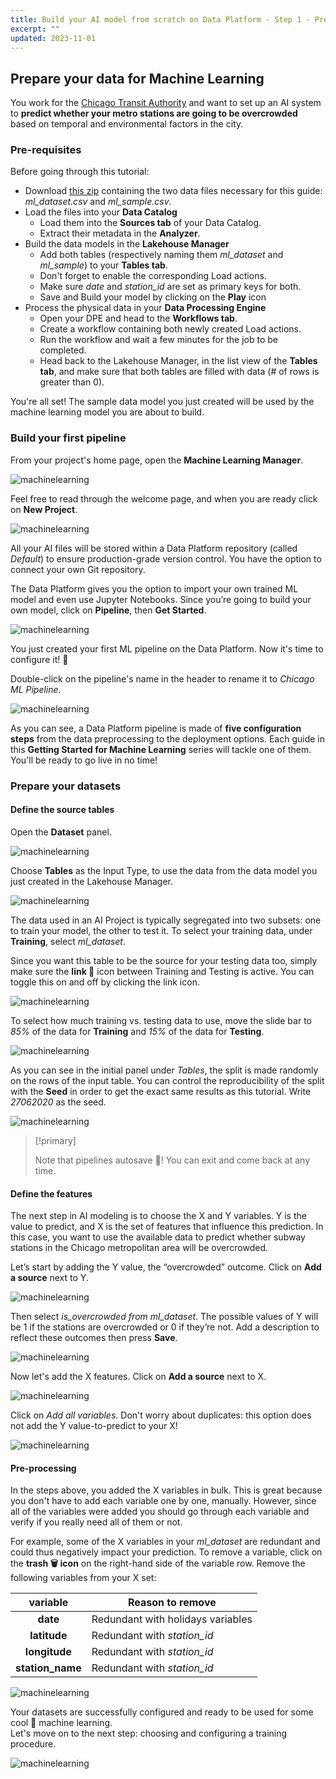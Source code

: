 ```yaml
---
title: Build your AI model from scratch on Data Platform - Step 1 - Prepare your dataset
excerpt: ""
updated: 2023-11-01
---
```


## Prepare your data for Machine Learning

You work for the [Chicago Transit Authority](https://www.transitchicago.com/about/) and want to set up an AI system to **predict whether your metro stations are going to be overcrowded** based on temporal and environmental factors in the city.

### Pre-requisites

Before going through this tutorial:

- Download [this zip](https://raw.githubusercontent.com/ovh/docs/develop/pages/public_cloud/data_platform/tutorials/tuto_02_build_an_ai_model_from_scratch_step1/resources/ml-data-csv.zip) containing the two data files necessary for this guide: *ml_dataset.csv* and *ml_sample.csv*.
- Load the files into your **Data Catalog**
    - Load them into the **Sources tab** of your Data Catalog.
    - Extract their metadata in the **Analyzer**.
- Build the data models in the **Lakehouse Manager**
    - Add both tables (respectively naming them *ml_dataset* and *ml_sample*) to your **Tables tab**.
    - Don't forget to enable the corresponding Load actions.
    - Make sure *date* and *station_id* are set as primary keys for both.
    - Save and Build your model by clicking on the **Play** icon
- Process the physical data in your **Data Processing Engine**
    - Open your DPE and head to the **Workflows tab**.
    - Create a workflow containing both newly created Load actions.
    - Run the workflow and wait a few minutes for the job to be completed.
    - Head back to the Lakehouse Manager, in the list view of the **Tables tab**, and make sure that both tables are filled with data (# of rows is greater than 0).

You're all set! The sample data model you just created will be used by the machine learning model you are about to build.

### Build your first pipeline

From your project's home page, open the **Machine Learning Manager**.

![machinelearning](images/homepage-ml.png)

Feel free to read through the welcome page, and when you are ready click on **New Project**.

![machinelearning](images/welcome-page.png)

All your AI files will be stored within a Data Platform repository (called *Default*) to ensure production-grade version control. You have the option to connect your own Git repository.

The Data Platform gives you the option to import your own trained ML model and even use Jupyter Notebooks. Since you’re going to build your own model, click on **Pipeline**, then **Get Started**.

![machinelearning](images/start-your-project.png)

You just created your first ML pipeline on the Data Platform. Now it's time to configure it! 🔩

Double-click on the pipeline's name in the header to rename it to *Chicago ML Pipeline*.

![machinelearning](images/rename.png)

As you can see, a Data Platform pipeline is made of **five configuration steps** from the data preprocessing to the deployment options. Each guide in this **Getting Started for Machine Learning** series will tackle one of them. You'll be ready to go live in no time!

### Prepare your datasets

#### Define the source tables

Open the **Dataset** panel.

![machinelearning](images/dataset-open.png)

Choose **Tables** as the Input Type, to use the data from the data model you just created in the Lakehouse Manager.

![machinelearning](images/dataset-input-type.png)

The data used in an AI Project is typically segregated into two subsets: one to train your model, the other to test it. To select your training data, under **Training**, select *ml\_dataset*.

Since you want this table to be the source for your testing data too, simply make sure the **link 🔗** icon between Training and Testing is active. You can toggle this on and off by clicking the link icon.

![machinelearning](images/dataset-train-test-split.png)

To select how much training vs. testing data to use, move the slide bar to *85%* of the data for **Training** and *15%* of the data for **Testing**.

![machinelearning](images/dataset-train-test-split2.png)

As you can see in the initial panel under *Tables*, the split is made randomly on the rows of the input table. You can control the reproducibility of the split with the **Seed** in order to get the exact same results as this tutorial. Write *27062020* as the seed.

![machinelearning](images/dataset-train-test-split3.png)

> [!primary]
>
> Note that pipelines autosave 💾! You can exit and come back at any time.
>

#### Define the features

The next step in AI modeling is to choose the X and Y variables. Y is the value to predict, and X is the set of features that influence this prediction. In this case, you want to use the available data to predict whether subway stations in the Chicago metropolitan area will be overcrowded.

Let’s start by adding the Y value, the “overcrowded” outcome. Click on **Add a source** next to Y.

![machinelearning](images/dataset-add-y.png)

Then select *is\_overcrowded from ml\_dataset*. The possible values of Y will be 1 if the stations are overcrowded or 0 if they’re not. Add a description to reflect these outcomes then press **Save**.

![machinelearning](images/dataset-add-y2.png)

Now let's add the X features. Click on **Add a source** next to X.

![machinelearning](images/dataset-add-x.png)

Click on *Add all variables*. Don't worry about duplicates: this option does not add the Y value-to-predict to your X!

![machinelearning](images/dataset-add-x2.png)

#### Pre-processing

In the steps above, you added the X variables in bulk. This is great because you don't have to add each variable one by one, manually. However, since all of the variables were added you should go through each variable and verify if you really need all of them or not.

For example, some of the X variables in your *ml\_dataset* are redundant and could thus negatively impact your prediction. To remove a variable, click on the **trash 🗑 icon** on the right-hand side of the variable row. Remove the following variables from your X set:

| variable | Reason to remove |
| :-: | --- |
| **date** | Redundant with holidays variables |
| **latitude** | Redundant with *station\_id* |
| **longitude** | Redundant with *station\_id* |
| **station\_name** | Redundant with *station\_id* |

![machinelearning](images/dataset-preprocessing.png)

Your datasets are successfully configured and ready to be used for some cool 🤖 machine learning.  
Let's move on to the next step: choosing and configuring a training procedure.

![machinelearning](images/next-step.png)
